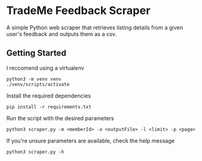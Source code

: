 # TradeMe Feedback Scraper

A simple Python web scraper that retrieves listing details from a given user's feedback and outputs them as a csv.

## Getting Started

I reccomend using a virtualenv
```
python3 -m venv venv
./venv/scripts/activate
```

Install the required dependencies
```
pip install -r requirements.txt
```

Run the script with the desired parameters
```
python3 scraper.py -m <memberId> -o <outputFile> -l <limit> -p <page>
```

If you're unsure parameters are available, check the help message
```
python3 scraper.py -h
```
